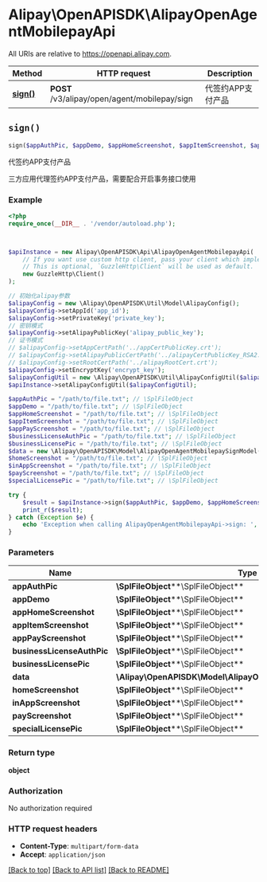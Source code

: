 # Alipay\OpenAPISDK\AlipayOpenAgentMobilepayApi

All URIs are relative to https://openapi.alipay.com.

Method | HTTP request | Description
------------- | ------------- | -------------
[**sign()**](AlipayOpenAgentMobilepayApi.md#sign) | **POST** /v3/alipay/open/agent/mobilepay/sign | 代签约APP支付产品


## `sign()`

```php
sign($appAuthPic, $appDemo, $appHomeScreenshot, $appItemScreenshot, $appPayScreenshot, $businessLicenseAuthPic, $businessLicensePic, $data, $homeScreenshot, $inAppScreenshot, $payScreenshot, $specialLicensePic): object
```

代签约APP支付产品

三方应用代理签约APP支付产品，需要配合开启事务接口使用

### Example

```php
<?php
require_once(__DIR__ . '/vendor/autoload.php');



$apiInstance = new Alipay\OpenAPISDK\Api\AlipayOpenAgentMobilepayApi(
    // If you want use custom http client, pass your client which implements `GuzzleHttp\ClientInterface`.
    // This is optional, `GuzzleHttp\Client` will be used as default.
    new GuzzleHttp\Client()
);

// 初始化alipay参数
$alipayConfig = new \Alipay\OpenAPISDK\Util\Model\AlipayConfig();
$alipayConfig->setAppId('app_id');
$alipayConfig->setPrivateKey('private_key');
// 密钥模式
$alipayConfig->setAlipayPublicKey('alipay_public_key');
// 证书模式
// $alipayConfig->setAppCertPath('../appCertPublicKey.crt');
// $alipayConfig->setAlipayPublicCertPath('../alipayCertPublicKey_RSA2.crt');
// $alipayConfig->setRootCertPath('../alipayRootCert.crt');
$alipayConfig->setEncryptKey('encrypt_key');
$alipayConfigUtil = new \Alipay\OpenAPISDK\Util\AlipayConfigUtil($alipayConfig);
$apiInstance->setAlipayConfigUtil($alipayConfigUtil);

$appAuthPic = "/path/to/file.txt"; // \SplFileObject
$appDemo = "/path/to/file.txt"; // \SplFileObject
$appHomeScreenshot = "/path/to/file.txt"; // \SplFileObject
$appItemScreenshot = "/path/to/file.txt"; // \SplFileObject
$appPayScreenshot = "/path/to/file.txt"; // \SplFileObject
$businessLicenseAuthPic = "/path/to/file.txt"; // \SplFileObject
$businessLicensePic = "/path/to/file.txt"; // \SplFileObject
$data = new \Alipay\OpenAPISDK\Model\AlipayOpenAgentMobilepaySignModel(); // \Alipay\OpenAPISDK\Model\AlipayOpenAgentMobilepaySignModel
$homeScreenshot = "/path/to/file.txt"; // \SplFileObject
$inAppScreenshot = "/path/to/file.txt"; // \SplFileObject
$payScreenshot = "/path/to/file.txt"; // \SplFileObject
$specialLicensePic = "/path/to/file.txt"; // \SplFileObject

try {
    $result = $apiInstance->sign($appAuthPic, $appDemo, $appHomeScreenshot, $appItemScreenshot, $appPayScreenshot, $businessLicenseAuthPic, $businessLicensePic, $data, $homeScreenshot, $inAppScreenshot, $payScreenshot, $specialLicensePic);
    print_r($result);
} catch (Exception $e) {
    echo 'Exception when calling AlipayOpenAgentMobilepayApi->sign: ', $e->getMessage(), PHP_EOL;
}
```

### Parameters

Name | Type | Description  | Notes
------------- | ------------- | ------------- | -------------
 **appAuthPic** | **\SplFileObject****\SplFileObject**|  | [optional]
 **appDemo** | **\SplFileObject****\SplFileObject**|  | [optional]
 **appHomeScreenshot** | **\SplFileObject****\SplFileObject**|  | [optional]
 **appItemScreenshot** | **\SplFileObject****\SplFileObject**|  | [optional]
 **appPayScreenshot** | **\SplFileObject****\SplFileObject**|  | [optional]
 **businessLicenseAuthPic** | **\SplFileObject****\SplFileObject**|  | [optional]
 **businessLicensePic** | **\SplFileObject****\SplFileObject**|  | [optional]
 **data** | **\Alipay\OpenAPISDK\Model\AlipayOpenAgentMobilepaySignModel**|  | [optional]
 **homeScreenshot** | **\SplFileObject****\SplFileObject**|  | [optional]
 **inAppScreenshot** | **\SplFileObject****\SplFileObject**|  | [optional]
 **payScreenshot** | **\SplFileObject****\SplFileObject**|  | [optional]
 **specialLicensePic** | **\SplFileObject****\SplFileObject**|  | [optional]

### Return type

**object**

### Authorization

No authorization required

### HTTP request headers

- **Content-Type**: `multipart/form-data`
- **Accept**: `application/json`

[[Back to top]](#) [[Back to API list]](../../README.md#api-endpoints)
[[Back to README]](../../README.md)
